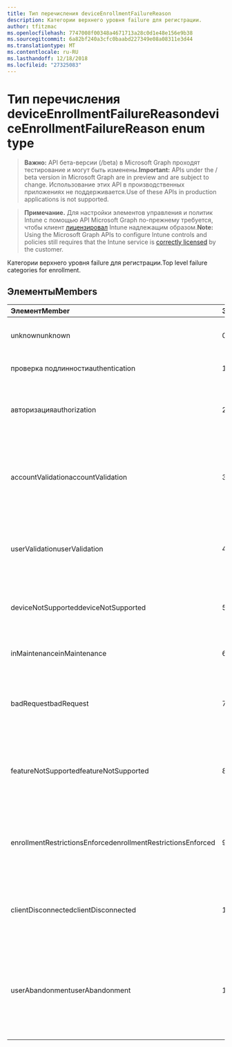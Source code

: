 ```yaml
---
title: Тип перечисления deviceEnrollmentFailureReason
description: Категории верхнего уровня failure для регистрации.
author: tfitzmac
ms.openlocfilehash: 7747008f00348a4671713a28c0d1e48e156e9b38
ms.sourcegitcommit: 6a82bf240a3cfc0baabd227349e08a08311e3d44
ms.translationtype: MT
ms.contentlocale: ru-RU
ms.lasthandoff: 12/18/2018
ms.locfileid: "27325083"
---
```

# <a name="deviceenrollmentfailurereason-enum-type"></a><span data-ttu-id="e0fe6-103">Тип перечисления deviceEnrollmentFailureReason</span><span class="sxs-lookup"><span data-stu-id="e0fe6-103">deviceEnrollmentFailureReason enum type</span></span>

> <span data-ttu-id="e0fe6-104">**Важно:** API бета-версии (/beta) в Microsoft Graph проходят тестирование и могут быть изменены.</span><span class="sxs-lookup"><span data-stu-id="e0fe6-104">**Important:** APIs under the / beta version in Microsoft Graph are in preview and are subject to change.</span></span> <span data-ttu-id="e0fe6-105">Использование этих API в производственных приложениях не поддерживается.</span><span class="sxs-lookup"><span data-stu-id="e0fe6-105">Use of these APIs in production applications is not supported.</span></span>

> <span data-ttu-id="e0fe6-106">**Примечание.** Для настройки элементов управления и политик Intune с помощью API Microsoft Graph по-прежнему требуется, чтобы клиент [лицензировал](https://go.microsoft.com/fwlink/?linkid=839381) Intune надлежащим образом.</span><span class="sxs-lookup"><span data-stu-id="e0fe6-106">**Note:** Using the Microsoft Graph APIs to configure Intune controls and policies still requires that the Intune service is [correctly licensed](https://go.microsoft.com/fwlink/?linkid=839381) by the customer.</span></span>

<span data-ttu-id="e0fe6-107">Категории верхнего уровня failure для регистрации.</span><span class="sxs-lookup"><span data-stu-id="e0fe6-107">Top level failure categories for enrollment.</span></span>
## <a name="members"></a><span data-ttu-id="e0fe6-108">Элементы</span><span class="sxs-lookup"><span data-stu-id="e0fe6-108">Members</span></span>
|<span data-ttu-id="e0fe6-109">Элемент</span><span class="sxs-lookup"><span data-stu-id="e0fe6-109">Member</span></span>|<span data-ttu-id="e0fe6-110">Значение</span><span class="sxs-lookup"><span data-stu-id="e0fe6-110">Value</span></span>|<span data-ttu-id="e0fe6-111">Описание</span><span class="sxs-lookup"><span data-stu-id="e0fe6-111">Description</span></span>|
|:---|:---|:---|
|<span data-ttu-id="e0fe6-112">unknown</span><span class="sxs-lookup"><span data-stu-id="e0fe6-112">unknown</span></span>|<span data-ttu-id="e0fe6-113">0</span><span class="sxs-lookup"><span data-stu-id="e0fe6-113">0</span></span>|<span data-ttu-id="e0fe6-114">Значение по умолчанию причина сбоя не известен.</span><span class="sxs-lookup"><span data-stu-id="e0fe6-114">Default value, failure reason is unknown.</span></span>|
|<span data-ttu-id="e0fe6-115">проверка подлинности</span><span class="sxs-lookup"><span data-stu-id="e0fe6-115">authentication</span></span>|<span data-ttu-id="e0fe6-116">1</span><span class="sxs-lookup"><span data-stu-id="e0fe6-116">1</span></span>|<span data-ttu-id="e0fe6-117">Ошибка проверки подлинности</span><span class="sxs-lookup"><span data-stu-id="e0fe6-117">Authentication failed</span></span>|
|<span data-ttu-id="e0fe6-118">авторизация</span><span class="sxs-lookup"><span data-stu-id="e0fe6-118">authorization</span></span>|<span data-ttu-id="e0fe6-119">2</span><span class="sxs-lookup"><span data-stu-id="e0fe6-119">2</span></span>|<span data-ttu-id="e0fe6-120">Звонок был прошедшим проверку подлинности, но не разрешена для регистрации.</span><span class="sxs-lookup"><span data-stu-id="e0fe6-120">Call was authenticated, but not authorized to enroll.</span></span>|
|<span data-ttu-id="e0fe6-121">accountValidation</span><span class="sxs-lookup"><span data-stu-id="e0fe6-121">accountValidation</span></span>|<span data-ttu-id="e0fe6-122">3</span><span class="sxs-lookup"><span data-stu-id="e0fe6-122">3</span></span>|<span data-ttu-id="e0fe6-123">Не удается проверить учетную запись для регистрации.</span><span class="sxs-lookup"><span data-stu-id="e0fe6-123">Failed to validate the account for enrollment.</span></span> <span data-ttu-id="e0fe6-124">(Учетная запись заблокирована, регистрации не включена)</span><span class="sxs-lookup"><span data-stu-id="e0fe6-124">(Account blocked, enrollment not enabled)</span></span>|
|<span data-ttu-id="e0fe6-125">userValidation</span><span class="sxs-lookup"><span data-stu-id="e0fe6-125">userValidation</span></span>|<span data-ttu-id="e0fe6-126">4</span><span class="sxs-lookup"><span data-stu-id="e0fe6-126">4</span></span>|<span data-ttu-id="e0fe6-127">Пользователь не может быть проверен.</span><span class="sxs-lookup"><span data-stu-id="e0fe6-127">User could not be validated.</span></span> <span data-ttu-id="e0fe6-128">(Пользователь не существует, отсутствует лицензия)</span><span class="sxs-lookup"><span data-stu-id="e0fe6-128">(User does not exist, missing license)</span></span>|
|<span data-ttu-id="e0fe6-129">deviceNotSupported</span><span class="sxs-lookup"><span data-stu-id="e0fe6-129">deviceNotSupported</span></span>|<span data-ttu-id="e0fe6-130">5</span><span class="sxs-lookup"><span data-stu-id="e0fe6-130">5</span></span>|<span data-ttu-id="e0fe6-131">Устройство не поддерживается для мобильных устройств management.</span><span class="sxs-lookup"><span data-stu-id="e0fe6-131">Device is not supported for mobile device management.</span></span>|
|<span data-ttu-id="e0fe6-132">inMaintenance</span><span class="sxs-lookup"><span data-stu-id="e0fe6-132">inMaintenance</span></span>|<span data-ttu-id="e0fe6-133">6</span><span class="sxs-lookup"><span data-stu-id="e0fe6-133">6</span></span>|<span data-ttu-id="e0fe6-134">Учетная запись является в режим обслуживания.</span><span class="sxs-lookup"><span data-stu-id="e0fe6-134">Account is in maintenance.</span></span>|
|<span data-ttu-id="e0fe6-135">badRequest</span><span class="sxs-lookup"><span data-stu-id="e0fe6-135">badRequest</span></span>|<span data-ttu-id="e0fe6-136">7</span><span class="sxs-lookup"><span data-stu-id="e0fe6-136">7</span></span>|<span data-ttu-id="e0fe6-137">Клиент отправил запрос, который не является поняты/поддерживается службой.</span><span class="sxs-lookup"><span data-stu-id="e0fe6-137">Client sent a request that is not understood/supported by the service.</span></span>|
|<span data-ttu-id="e0fe6-138">featureNotSupported</span><span class="sxs-lookup"><span data-stu-id="e0fe6-138">featureNotSupported</span></span>|<span data-ttu-id="e0fe6-139">8</span><span class="sxs-lookup"><span data-stu-id="e0fe6-139">8</span></span>|<span data-ttu-id="e0fe6-140">Компоненты, используемые в этом регистрации не поддерживается для этой учетной записи.</span><span class="sxs-lookup"><span data-stu-id="e0fe6-140">Feature(s) used by this enrollment are not supported for this account.</span></span>|
|<span data-ttu-id="e0fe6-141">enrollmentRestrictionsEnforced</span><span class="sxs-lookup"><span data-stu-id="e0fe6-141">enrollmentRestrictionsEnforced</span></span>|<span data-ttu-id="e0fe6-142">9</span><span class="sxs-lookup"><span data-stu-id="e0fe6-142">9</span></span>|<span data-ttu-id="e0fe6-143">Ограничения для регистрации настроены администратором заблокированные этой регистрации.</span><span class="sxs-lookup"><span data-stu-id="e0fe6-143">Enrollment restrictions configured by admin blocked this enrollment.</span></span>|
|<span data-ttu-id="e0fe6-144">clientDisconnected</span><span class="sxs-lookup"><span data-stu-id="e0fe6-144">clientDisconnected</span></span>|<span data-ttu-id="e0fe6-145">10</span><span class="sxs-lookup"><span data-stu-id="e0fe6-145">10</span></span>|<span data-ttu-id="e0fe6-146">Истекло время ожидания клиента или регистрации был прерван пользователем enduser.</span><span class="sxs-lookup"><span data-stu-id="e0fe6-146">Client timed out or enrollment was aborted by enduser.</span></span>|
|<span data-ttu-id="e0fe6-147">userAbandonment</span><span class="sxs-lookup"><span data-stu-id="e0fe6-147">userAbandonment</span></span>|<span data-ttu-id="e0fe6-148">11</span><span class="sxs-lookup"><span data-stu-id="e0fe6-148">11</span></span>|<span data-ttu-id="e0fe6-149">Регистрация отменена с enduser.</span><span class="sxs-lookup"><span data-stu-id="e0fe6-149">Enrollment was abandoned by enduser.</span></span> <span data-ttu-id="e0fe6-150">(Enduser работы адаптация новых сотрудников, но не удалось завершить своевременно)</span><span class="sxs-lookup"><span data-stu-id="e0fe6-150">(Enduser started onboarding but failed to complete it in timely manner)</span></span>|





